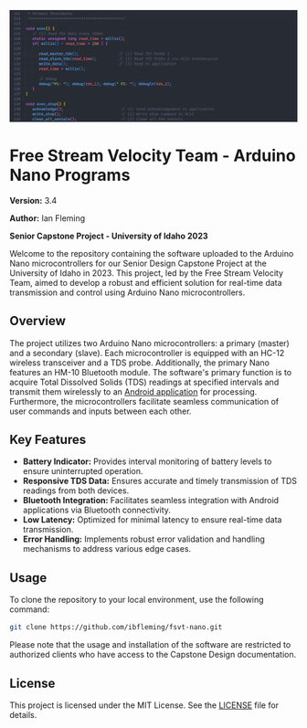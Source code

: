 ![Sample Image](https://github.com/ibfleming/fsvt-nano/blob/master/imgs/sample.png)

# Free Stream Velocity Team - Arduino Nano Programs

**Version:** 3.4

**Author:** Ian Fleming

**Senior Capstone Project - University of Idaho 2023**

Welcome to the repository containing the software uploaded to the Arduino Nano microcontrollers for our Senior Design Capstone Project at the University of Idaho in 2023. This project, led by the Free Stream Velocity Team, aimed to develop a robust and efficient solution for real-time data transmission and control using Arduino Nano microcontrollers.

## Overview

The project utilizes two Arduino Nano microcontrollers: a primary (master) and a secondary (slave). Each microcontroller is equipped with an HC-12 wireless transceiver and a TDS probe. Additionally, the primary Nano features an HM-10 Bluetooth module. The software's primary function is to acquire Total Dissolved Solids (TDS) readings at specified intervals and transmit them wirelessly to an [Android application](https://github.com/ibfleming/fsvt-app) for processing. Furthermore, the microcontrollers facilitate seamless communication of user commands and inputs between each other.

## Key Features

- **Battery Indicator:** Provides interval monitoring of battery levels to ensure uninterrupted operation.
- **Responsive TDS Data:** Ensures accurate and timely transmission of TDS readings from both devices.
- **Bluetooth Integration:** Facilitates seamless integration with Android applications via Bluetooth connectivity.
- **Low Latency:** Optimized for minimal latency to ensure real-time data transmission.
- **Error Handling:** Implements robust error validation and handling mechanisms to address various edge cases.

## Usage

To clone the repository to your local environment, use the following command:

```bash
git clone https://github.com/ibfleming/fsvt-nano.git
```

Please note that the usage and installation of the software are restricted to authorized clients who have access to the Capstone Design documentation.

## License

This project is licensed under the MIT License. See the [LICENSE](LICENSE) file for details.
